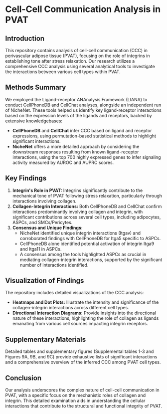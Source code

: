# Cell-Cell Communication Analysis in PVAT

## Introduction
This repository contains analysis of cell-cell communication (CCC) in perivascular adipose tissue (PVAT), focusing on the role of integrins in establishing tone after stress relaxation. Our research utilizes a comprehensive CCC analysis using several analytical tools to investigate the interactions between various cell types within PVAT.

## Methods Summary
We employed the Ligand-receptor ANAnalysis Framework (LIANA) to conduct CellPhoneDB and CellChat analyses, alongside an independent run of NicheNet. These tools helped us identify key ligand-receptor interactions based on the expression levels of the ligands and receptors, backed by extensive knowledgebases:
- **CellPhoneDB** and **CellChat** infer CCC based on ligand and receptor expressions, using permutation-based statistical methods to highlight significant interactions.
- **NicheNet** offers a more detailed approach by considering the downstream responses resulting from known ligand-receptor interactions, using the top 700 highly expressed genes to infer signaling activity measured by AUROC and AUPRC scores.

## Key Findings
1. **Integrin's Role in PVAT:** Integrins significantly contribute to the mechanical tone of PVAT following stress relaxation, particularly through interactions involving collagen.
2. **Collagen-Integrin Interactions:** Both CellPhoneDB and CellChat confirm interactions predominantly involving collagen and integrin, with significant contributions across several cell types, including adipocytes, ASPCs, and SMCs/Pericytes.
3. **Consensus and Unique Findings:**
   - NicheNet identified unique integrin interactions (Itgav) and corroborated findings with CellPhoneDB for Itga5 specific to ASPCs.
   - CellPhoneDB alone identified potential activation of integrin Itga9 and Itga11 in ASPCs.
   - A consensus among the tools highlighted ASPCs as crucial in mediating collagen-integrin interactions, supported by the significant number of interactions identified.

## Visualization of Findings
The repository includes detailed visualizations of the CCC analysis:
- **Heatmaps and Dot Plots:** Illustrate the intensity and significance of the collagen-integrin interactions across different cell types.
- **Directional Interaction Diagrams:** Provide insights into the directional nature of these interactions, highlighting the role of collagen as ligands emanating from various cell sources impacting integrin receptors.

## Supplementary Materials
Detailed tables and supplementary figures (Supplemental tables 1-3 and Figures 9A, 9B, and 9C) provide exhaustive lists of significant interactions and a comprehensive overview of the inferred CCC among PVAT cell types.

## Conclusion
Our analysis underscores the complex nature of cell-cell communication in PVAT, with a specific focus on the mechanistic roles of collagen and integrin. This detailed examination aids in understanding the cellular interactions that contribute to the structural and functional integrity of PVAT.

